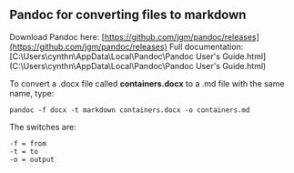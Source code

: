 ﻿## Pandoc for converting files to markdown ##

Download Pandoc here: [https://github.com/jgm/pandoc/releases](https://github.com/jgm/pandoc/releases)
Full documentation: [C:\Users\cynthn\AppData\Local\Pandoc\Pandoc User's Guide.html](C:\Users\cynthn\AppData\Local\Pandoc\Pandoc User's Guide.html)

To convert a .docx file called **containers.docx** to a .md file with the same name, type: 

    pandoc -f docx -t markdown containers.docx -o containers.md

The switches are:

    -f = from
    -t = to
    -o = output

